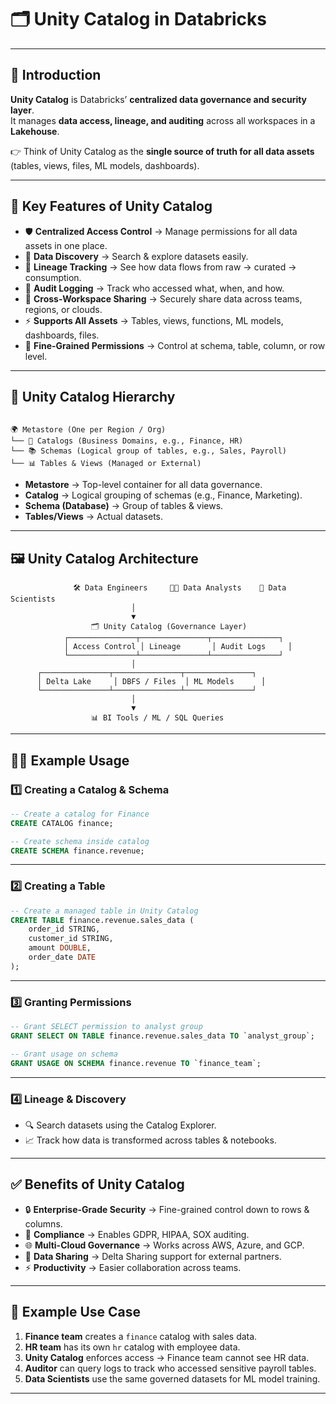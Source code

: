 # 🗂️ Unity Catalog in Databricks  

---

## 🔹 Introduction  
**Unity Catalog** is Databricks’ **centralized data governance and security layer**.  
It manages **data access, lineage, and auditing** across all workspaces in a **Lakehouse**.  

👉 Think of Unity Catalog as the **single source of truth for all data assets** (tables, views, files, ML models, dashboards).  

---

## 🧩 Key Features of Unity Catalog  

- 🛡️ **Centralized Access Control** → Manage permissions for all data assets in one place.  
- 📂 **Data Discovery** → Search & explore datasets easily.  
- 🔗 **Lineage Tracking** → See how data flows from raw → curated → consumption.  
- 🧾 **Audit Logging** → Track who accessed what, when, and how.  
- 🔄 **Cross-Workspace Sharing** → Securely share data across teams, regions, or clouds.  
- ⚡ **Supports All Assets** → Tables, views, functions, ML models, dashboards, files.  
- 🔐 **Fine-Grained Permissions** → Control at schema, table, column, or row level.  

---

## 📖 Unity Catalog Hierarchy  

```

🌍 Metastore (One per Region / Org)
└── 🏢 Catalogs (Business Domains, e.g., Finance, HR)
└── 📚 Schemas (Logical group of tables, e.g., Sales, Payroll)
└── 📊 Tables & Views (Managed or External)

```

- **Metastore** → Top-level container for all data governance.  
- **Catalog** → Logical grouping of schemas (e.g., Finance, Marketing).  
- **Schema (Database)** → Group of tables & views.  
- **Tables/Views** → Actual datasets.  

---

## 🖼️ Unity Catalog Architecture  

```
              🛠️ Data Engineers     👩‍💼 Data Analysts    🤖 Data Scientists
                           │
                           ▼
                  🗂️ Unity Catalog (Governance Layer)
            ┌───────────────┬───────────────┬───────────────┐
            │ Access Control │ Lineage       │ Audit Logs     │
            └───────────────┴───────────────┴───────────────┘
                           │
      ┌───────────────┬───────────────┬───────────────┐
      │ Delta Lake     │ DBFS / Files  │ ML Models      │
      └───────────────┴───────────────┴───────────────┘
                           │
                           ▼
                  📊 BI Tools / ML / SQL Queries
```

---

## 🧑‍💻 Example Usage  

### 1️⃣ Creating a Catalog & Schema  
```sql
-- Create a catalog for Finance
CREATE CATALOG finance;

-- Create schema inside catalog
CREATE SCHEMA finance.revenue;
````

---

### 2️⃣ Creating a Table

```sql
-- Create a managed table in Unity Catalog
CREATE TABLE finance.revenue.sales_data (
    order_id STRING,
    customer_id STRING,
    amount DOUBLE,
    order_date DATE
);
```

---

### 3️⃣ Granting Permissions

```sql
-- Grant SELECT permission to analyst group
GRANT SELECT ON TABLE finance.revenue.sales_data TO `analyst_group`;

-- Grant usage on schema
GRANT USAGE ON SCHEMA finance.revenue TO `finance_team`;
```

---

### 4️⃣ Lineage & Discovery

* 🔍 Search datasets using the Catalog Explorer.
* 📈 Track how data is transformed across tables & notebooks.

---

## ✅ Benefits of Unity Catalog

* 🔒 **Enterprise-Grade Security** → Fine-grained control down to rows & columns.
* 📜 **Compliance** → Enables GDPR, HIPAA, SOX auditing.
* 🌐 **Multi-Cloud Governance** → Works across AWS, Azure, and GCP.
* 🔄 **Data Sharing** → Delta Sharing support for external partners.
* ⚡ **Productivity** → Easier collaboration across teams.

---

## 🌟 Example Use Case

1. **Finance team** creates a `finance` catalog with sales data.
2. **HR team** has its own `hr` catalog with employee data.
3. **Unity Catalog** enforces access → Finance team cannot see HR data.
4. **Auditor** can query logs to track who accessed sensitive payroll tables.
5. **Data Scientists** use the same governed datasets for ML model training.

---
